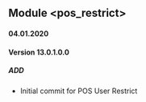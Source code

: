 ## Module <pos_restrict>

#### 04.01.2020
#### Version 13.0.1.0.0
##### ADD
- Initial commit for POS User Restrict
